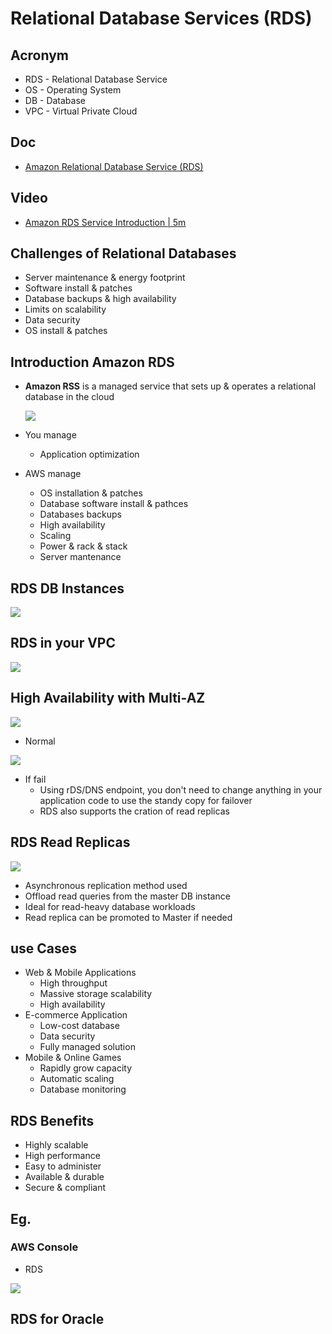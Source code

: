 # Relational Database Services (RDS)

## Acronym
* RDS - Relational Database Service
* OS - Operating System
* DB - Database
* VPC - Virtual Private Cloud

## Doc
* [Amazon Relational Database Service (RDS)](https://aws.amazon.com/rds/)

## Video 
* [Amazon RDS Service Introduction | 5m](https://www.aws.training/Details/Video?id=36900)

## Challenges of Relational Databases
* Server maintenance & energy footprint
* Software install & patches
* Database backups & high availability
* Limits on scalability
* Data security
* OS install & patches

## Introduction Amazon RDS
* **Amazon RSS** is a managed service that sets up & operates a relational database in the 
  cloud
  
  [<img src="https://i.imgur.com/BN32DhT.png">](https://i.imgur.com/BN32DhT.png)
  
* You manage
    * Application optimization
    
* AWS manage
    * OS installation & patches
    * Database software install & pathces
    * Databases backups
    * High availability
    * Scaling
    * Power & rack & stack
    * Server mantenance
    
## RDS DB Instances
[<img src="https://i.imgur.com/8G5961o.png">](https://i.imgur.com/8G5961o.png)

## RDS in your VPC
[<img src="https://i.imgur.com/551POyH.png">](https://i.imgur.com/551POyH.png)

## High Availability with Multi-AZ
[<img src="https://i.imgur.com/OAtTHHv.png">](https://i.imgur.com/OAtTHHv.png)
* Normal

[<img src="https://i.imgur.com/wql0Wmc.png">](https://i.imgur.com/wql0Wmc.png)
* If fail
    * Using rDS/DNS endpoint, you don't need to change anything in your application code
      to use the standy copy for failover
    * RDS also supports the cration of read replicas
    
## RDS Read Replicas
[<img src="https://i.imgur.com/mHC0V1q.png">](https://i.imgur.com/mHC0V1q.png)

* Asynchronous replication method used
* Offload read queries from the master DB instance
* Ideal for read-heavy database workloads
* Read replica can be promoted to Master if needed

## use Cases
* Web & Mobile Applications
    * High throughput
    * Massive storage scalability
    * High availability
* E-commerce Application
    * Low-cost database
    * Data security
    * Fully managed solution
* Mobile & Online Games
    * Rapidly grow capacity
    * Automatic scaling
    * Database monitoring
    
## RDS Benefits
* Highly scalable
* High performance
* Easy to administer
* Available & durable
* Secure & compliant

## Eg.
### AWS Console
* RDS

[<img src="https://i.imgur.com/mz0JUUN.png">](https://i.imgur.com/mz0JUUN.png)

## RDS for Oracle

